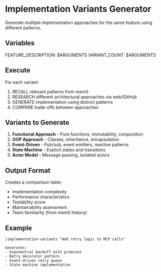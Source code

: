 # Implementation Variants Generator

Generate multiple implementation approaches for the same feature using different patterns.

## Variables

FEATURE_DESCRIPTION: $ARGUMENTS
VARIANT_COUNT: $ARGUMENTS

## Execute

For each variant:

1. RECALL relevant patterns from mem0
2. RESEARCH different architectural approaches via web/GitHub
3. GENERATE implementation using distinct patterns
4. COMPARE trade-offs between approaches

## Variants to Generate

1. **Functional Approach** - Pure functions, immutability, composition
2. **OOP Approach** - Classes, inheritance, encapsulation
3. **Event-Driven** - Pub/sub, event emitters, reactive patterns
4. **State Machine** - Explicit states and transitions
5. **Actor Model** - Message passing, isolated actors

## Output Format

Creates a comparison table:

- Implementation complexity
- Performance characteristics
- Testability score
- Maintainability assessment
- Team familiarity (from mem0 history)

## Example

```
/implementation-variants "Add retry logic to MCP calls"

Generates:
- Exponential backoff with promises
- Retry decorator pattern
- Event-driven retry queue
- State machine implementation
```
